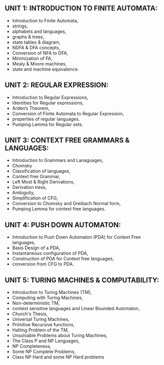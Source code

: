 ## UNIT 1: INTRODUCTION TO FINITE AUTOMATA: 

- Introduction to Finite Automata, 
- strings, 
- alphabets and languages,
- graphs & trees, 
- state tables & diagram, 
- NDFA & DFA concepts, 
- Conversion of NFA to DFA, 
- Minimization of FA,
- Mealy & Moore machines, 
- state and machine equivalence.

## UNIT 2: REGULAR EXPRESSION: 

- Introduction to Regular Expressions, 
- Identities for Regular expressions, 
- Arden’s Theorem, 
- Conversion of Finite Automata to Regular Expression, 
- properties of regular languages. 
- Pumping Lemma for Regular sets.

## UNIT 3: CONTEXT FREE GRAMMARS & LANGUAGES: 

- Introduction to Grammars and Lanaguages, 
- Chomsky
- Classification of languages, 
- Context free Grammar, 
- Left Most & Right Derivations, 
- Derivation tress, 
- Ambiguity,
- Simplification of CFG, 
- Conversion to Chomsky and Greibach Normal form, 
- Pumping Lemma for context free languages.

## UNIT 4: PUSH DOWN AUTOMATON: 

- Introduction to Push Down Automaton (PDA) for Context Free languages, 
- Basis Design of a PDA, 
- Instantaneous configuration of PDA, 
- Construction of PDA for Context free languages, 
- conversion from CFG to PDA.

## UNIT 5: TURING MACHINES & COMPUTABILITY: 

- Introduction to Turing Machines (TM), 
- Computing with Turing Machines, 
- Non-deterministic TM, 
- context sensitive languages and Linear Bounded Automaton, 
- Church's Thesis,
- Universal Turing Machines, 
- Primitive Recursive functions, 
- Halting Problem of the TM, 
- Unsolvable Problems about Turing Machines, 
- The Class P and NP Languages, 
- NP Completeness, 
- Some NP Complete Problems, 
- Class NP Hard and some NP Hard problems